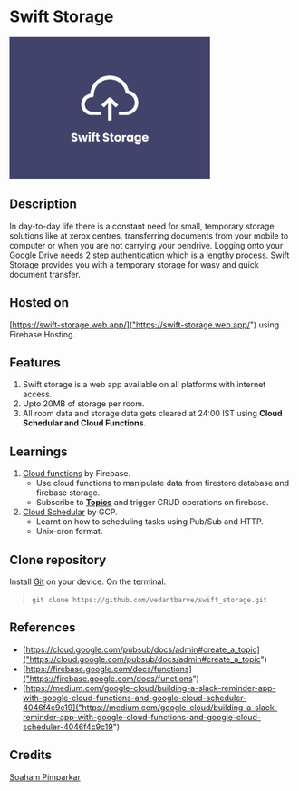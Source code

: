 # Swift Storage

<img src="assets/cover.png" height = "250" />

## Description
In day-to-day life there is a constant need for small, temporary storage solutions like at xerox centres, transferring documents from your mobile to computer or when you are not carrying your pendrive. Logging onto your Google Drive needs 2 step authentication which is a lengthy process. Swift Storage provides you with a temporary storage for wasy and quick document transfer.

## Hosted on 
[https://swift-storage.web.app/]("https://swift-storage.web.app/") using Firebase Hosting.

## Features
1. Swift storage is a web app available on all platforms with internet access.
2. Upto 20MB of storage per room.
3. All room data and storage data gets cleared at 24:00 IST using **Cloud Schedular and Cloud Functions**.

## Learnings
1. [Cloud functions]("https://firebase.google.com/docs/functions") by Firebase.
    - Use cloud functions to manipulate data from firestore database and firebase storage.
    - Subscribe to [**Topics**]("https://cloud.google.com/pubsub/docs/admin") and trigger CRUD operations on firebase. 
2. [Cloud Schedular]("https://cloud.google.com/scheduler/") by GCP.
    - Learnt on how to scheduling tasks using Pub/Sub and HTTP.
    - Unix-cron format.

## Clone repository
Install [Git]("https://git-scm.com/") on your device.
On the terminal.
>`git clone https://github.com/vedantbarve/swift_storage.git`

## References
- [https://cloud.google.com/pubsub/docs/admin#create_a_topic]("https://cloud.google.com/pubsub/docs/admin#create_a_topic")
- [https://firebase.google.com/docs/functions]("https://firebase.google.com/docs/functions")
- [https://medium.com/google-cloud/building-a-slack-reminder-app-with-google-cloud-functions-and-google-cloud-scheduler-4046f4c9c19]("https://medium.com/google-cloud/building-a-slack-reminder-app-with-google-cloud-functions-and-google-cloud-scheduler-4046f4c9c19")

## Credits
[Soaham Pimparkar]("https://github.com/soaham-pimparkar")
